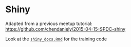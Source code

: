# Shiny

Adapted from a previous meetup tutorial: https://github.com/chendaniely/2015-04-15-SPDC-shiny

Look at the [`shiny_docs.Rmd`](training/120-shiny/shiny_docs.Rmd) for the training code
